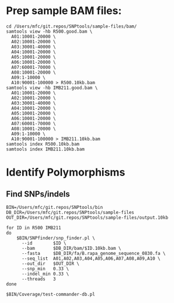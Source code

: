 # Prep sample BAM files:

    cd /Users/mfc/git.repos/SNPtools/sample-files/bam/
    samtools view -hb R500.good.bam \
      A01:10001-20000 \
      A02:10001-20000 \
      A03:30001-40000 \
      A04:10001-20000 \
      A05:10001-20000 \
      A06:10001-20000 \
      A07:60001-70000 \
      A08:10001-20000 \
      A09:1-10000 \
      A10:90001-100000 > R500.10kb.bam
    samtools view -hb IMB211.good.bam \
      A01:10001-20000 \
      A02:10001-20000 \
      A03:30001-40000 \
      A04:10001-20000 \
      A05:10001-20000 \
      A06:10001-20000 \
      A07:60001-70000 \
      A08:10001-20000 \
      A09:1-10000 \
      A10:90001-100000 > IMB211.10kb.bam
    samtools index R500.10kb.bam
    samtools index IMB211.10kb.bam

# Identify Polymorphisms

## Find SNPs/indels

    BIN=/Users/mfc/git.repos/SNPtools/bin
    DB_DIR=/Users/mfc/git.repos/SNPtools/sample-files
    OUT_DIR=/Users/mfc/git.repos/SNPtools/sample-files/output.10kb

    for ID in R500 IMB211
    do
        $BIN/SNPfinder/snp_finder.pl \
          --id        $ID \
          --bam       $DB_DIR/bam/$ID.10kb.bam \
          --fasta     $DB_DIR/fa/B.rapa_genome_sequence_0830.fa \
          --seq_list  A01,A02,A03,A04,A05,A06,A07,A08,A09,A10 \
          --out_dir   $OUT_DIR \
          --snp_min   0.33 \
          --indel_min 0.33 \
          --threads   3
    done

    $BIN/Coverage/test-commander-db.pl
